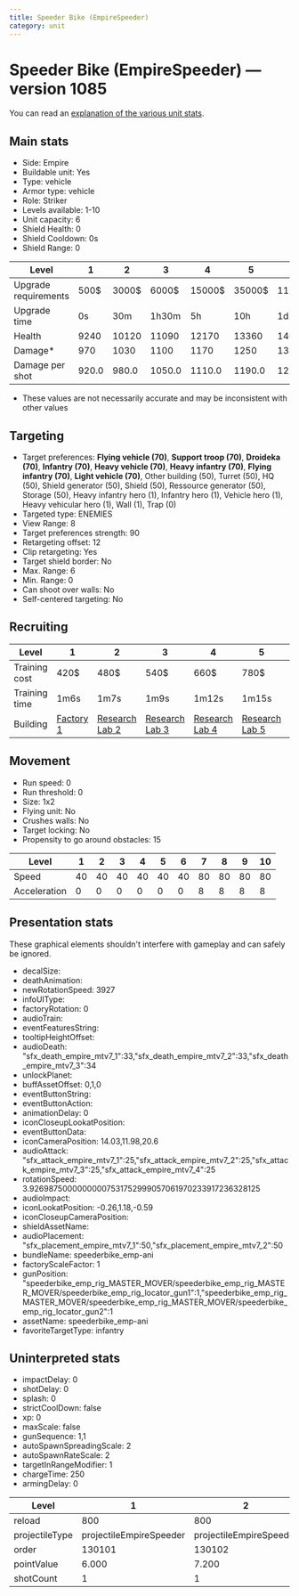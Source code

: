 ```yaml
---
title: Speeder Bike (EmpireSpeeder)
category: unit
---
```


# Speeder Bike (EmpireSpeeder) — version 1085

You can read an [explanation  of the various unit stats](unitexplained.md).

## Main stats

  * Side: Empire
  * Buildable unit: Yes
  * Type: vehicle
  * Armor type: vehicle
  * Role: Striker
  * Levels available: 1-10
  * Unit capacity: 6
  * Shield Health: 0
  * Shield Cooldown: 0s
  * Shield Range: 0

|Level               |1    |2    |3     |4     |5     |6      |7      |8      |9       |10      |
|--------------------|-----|-----|------|------|------|-------|-------|-------|--------|--------|
|Upgrade requirements|500$ |3000$|6000$ |15000$|35000$|115000$|175000$|350000$|1000000$|2000000$|
|Upgrade time        |0s   |30m  |1h30m |5h    |10h   |1d12h  |2d12h  |4d     |6d      |1w2d    |
|Health              |9240 |10120|11090 |12170 |13360 |14690  |16160  |17790  |19610   |21640   |
|Damage*             |970  |1030 |1100  |1170  |1250  |1330   |1420   |1520   |1620    |1730    |
|Damage per shot     |920.0|980.0|1050.0|1110.0|1190.0|1270.0 |1620.0 |1740.0 |1850.0  |1980.0  |

* These values are not necessarily accurate and may be inconsistent with other values

## Targeting

  * Target preferences: **Flying vehicle (70)**, **Support troop (70)**, **Droideka (70)**, **Infantry (70)**, **Heavy vehicle (70)**, **Heavy infantry (70)**, **Flying infantry (70)**, **Light vehicle (70)**, Other building (50), Turret (50), HQ (50), Shield generator (50), Shield (50), Ressource generator (50), Storage (50), Heavy infantry hero (1), Infantry hero (1), Vehicle hero (1), Heavy vehicular hero (1), Wall (1), Trap (0)
  * Targeted type: ENEMIES
  * View Range: 8
  * Target preferences strength: 90
  * Retargeting offset: 12
  * Clip retargeting: Yes
  * Target shield border: No
  * Max. Range: 6
  * Min. Range: 0
  * Can shoot over walls: No
  * Self-centered targeting: No

## Recruiting

|Level        |1                              |2                                      |3                                      |4                                      |5                                      |6                                      |7                                      |8                                      |9                                      |10                                      |
|-------------|-------------------------------|---------------------------------------|---------------------------------------|---------------------------------------|---------------------------------------|---------------------------------------|---------------------------------------|---------------------------------------|---------------------------------------|----------------------------------------|
|Training cost|420$                           |480$                                   |540$                                   |660$                                   |780$                                   |900$                                   |1020$                                  |1200$                                  |1260$                                  |1380$                                   |
|Training time|1m6s                           |1m7s                                   |1m9s                                   |1m12s                                  |1m15s                                  |1m18s                                  |1m21s                                  |2m48s                                  |2m54s                                  |3m                                      |
|Building     |[Factory 1](empireFactory.html)|[Research Lab 2](empireOffenseLab.html)|[Research Lab 3](empireOffenseLab.html)|[Research Lab 4](empireOffenseLab.html)|[Research Lab 5](empireOffenseLab.html)|[Research Lab 6](empireOffenseLab.html)|[Research Lab 7](empireOffenseLab.html)|[Research Lab 8](empireOffenseLab.html)|[Research Lab 9](empireOffenseLab.html)|[Research Lab 10](empireOffenseLab.html)|

## Movement

  * Run speed: 0
  * Run threshold: 0
  * Size: 1x2
  * Flying unit: No
  * Crushes walls: No
  * Target locking: No
  * Propensity to go around obstacles: 15

|Level       |1 |2 |3 |4 |5 |6 |7 |8 |9 |10|
|------------|--|--|--|--|--|--|--|--|--|--|
|Speed       |40|40|40|40|40|40|80|80|80|80|
|Acceleration|0 |0 |0 |0 |0 |0 |8 |8 |8 |8 |

## Presentation stats

These graphical elements shouldn't interfere with gameplay and can safely be ignored.

  * decalSize: 
  * deathAnimation: 
  * newRotationSpeed: 3927
  * infoUIType: 
  * factoryRotation: 0
  * audioTrain: 
  * eventFeaturesString: 
  * tooltipHeightOffset: 
  * audioDeath: "sfx_death_empire_mtv7_1":33,"sfx_death_empire_mtv7_2":33,"sfx_death_empire_mtv7_3":34
  * unlockPlanet: 
  * buffAssetOffset: 0,1,0
  * eventButtonString: 
  * eventButtonAction: 
  * animationDelay: 0
  * iconCloseupLookatPosition: 
  * eventButtonData: 
  * iconCameraPosition: 14.03,11.98,20.6
  * audioAttack: "sfx_attack_empire_mtv7_1":25,"sfx_attack_empire_mtv7_2":25,"sfx_attack_empire_mtv7_3":25,"sfx_attack_empire_mtv7_4":25
  * rotationSpeed: 3.92698750000000007531752999057061970233917236328125
  * audioImpact: 
  * iconLookatPosition: -0.26,1.18,-0.59
  * iconCloseupCameraPosition: 
  * shieldAssetName: 
  * audioPlacement: "sfx_placement_empire_mtv7_1":50,"sfx_placement_empire_mtv7_2":50
  * bundleName: speederbike_emp-ani
  * factoryScaleFactor: 1
  * gunPosition: "speederbike_emp_rig_MASTER_MOVER/speederbike_emp_rig_MASTER_MOVER/speederbike_emp_rig_locator_gun1":1,"speederbike_emp_rig_MASTER_MOVER/speederbike_emp_rig_MASTER_MOVER/speederbike_emp_rig_locator_gun2":1
  * assetName: speederbike_emp-ani
  * favoriteTargetType: infantry

## Uninterpreted stats

  * impactDelay: 0
  * shotDelay: 0
  * splash: 0
  * strictCoolDown: false
  * xp: 0
  * maxScale: false
  * gunSequence: 1,1
  * autoSpawnSpreadingScale: 2
  * autoSpawnRateScale: 2
  * targetInRangeModifier: 1
  * chargeTime: 250
  * armingDelay: 0

|Level         |1                      |2                      |3                      |4                      |5                      |6                      |7                             |8                             |9                             |10                            |
|--------------|-----------------------|-----------------------|-----------------------|-----------------------|-----------------------|-----------------------|------------------------------|------------------------------|------------------------------|------------------------------|
|reload        |800                    |800                    |800                    |800                    |800                    |800                    |625                           |625                           |625                           |625                           |
|projectileType|projectileEmpireSpeeder|projectileEmpireSpeeder|projectileEmpireSpeeder|projectileEmpireSpeeder|projectileEmpireSpeeder|projectileEmpireSpeeder|projectileEmpireSpeederUpgrade|projectileEmpireSpeederUpgrade|projectileEmpireSpeederUpgrade|projectileEmpireSpeederUpgrade|
|order         |130101                 |130102                 |130103                 |130104                 |130105                 |130106                 |130107                        |130108                        |130109                        |130110                        |
|pointValue    |6.000                  |7.200                  |8.400                  |9.600                  |10.800                 |12.000                 |13.200                        |14.400                        |15.600                        |18.000                        |
|shotCount     |1                      |1                      |1                      |1                      |1                      |1                      |2                             |2                             |2                             |2                             |

